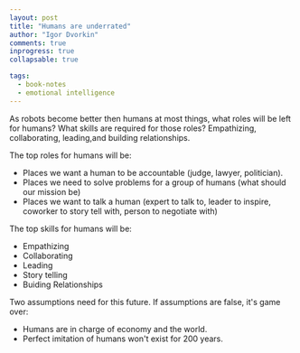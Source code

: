 ```yaml
---
layout: post
title: "Humans are underrated"
author: "Igor Dvorkin"
comments: true
inprogress: true
collapsable: true

tags:
  - book-notes
  - emotional intelligence
---
```


As robots become better then humans at most things, what roles will be left for humans? What skills are required for those roles? Empathizing, collaborating, leading,and building relationships.

The top roles for humans will be:

- Places we want a human to be accountable (judge, lawyer, politician).
- Places we need to solve problems for a group of humans (what should our mission be)
- Places we want to talk a human (expert to talk to, leader to inspire, coworker to story tell with, person to negotiate with)

The top skills for humans will be:

- Empathizing
- Collaborating
- Leading
- Story telling
- Buiding Relationships

Two assumptions need for this future. If assumptions are false, it's game over:

- Humans are in charge of economy and the world.
- Perfect imitation of humans won't exist for 200 years.
